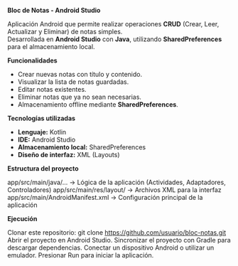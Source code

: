 **Bloc de Notas - Android Studio**

Aplicación Android que permite realizar operaciones **CRUD** (Crear, Leer, Actualizar y Eliminar) de notas simples.  
Desarrollada en **Android Studio** con **Java**, utilizando **SharedPreferences** para el almacenamiento local.  


**Funcionalidades** 

- Crear nuevas notas con título y contenido.  
- Visualizar la lista de notas guardadas.  
- Editar notas existentes.  
- Eliminar notas que ya no sean necesarias.  
- Almacenamiento offline mediante **SharedPreferences**.  

**Tecnologías utilizadas**  

- **Lenguaje:** Kotlin
- **IDE:** Android Studio  
- **Almacenamiento local:** SharedPreferences  
- **Diseño de interfaz:** XML (Layouts)  


**Estructura del proyecto**

app/src/main/java/... → Lógica de la aplicación (Actividades, Adaptadores, Controladores)
app/src/main/res/layout/ → Archivos XML para la interfaz
app/src/main/AndroidManifest.xml → Configuración principal de la aplicación

**Ejecución**

Clonar este repositorio:   git clone https://github.com/usuario/bloc-notas.git
Abrir el proyecto en Android Studio.
Sincronizar el proyecto con Gradle para descargar dependencias.
Conectar un dispositivo Android o utilizar un emulador.
Presionar Run para iniciar la aplicación.

